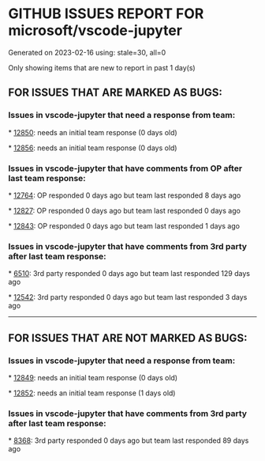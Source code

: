 
# GITHUB ISSUES REPORT FOR microsoft/vscode-jupyter


Generated on 2023-02-16 using: stale=30, all=0


Only showing items that are new to report in past 1 day(s)


## FOR ISSUES THAT ARE MARKED AS BUGS:


### Issues in vscode-jupyter that need a response from team:


\* [12850](https://github.com/microsoft/vscode-jupyter/issues/12850 "Cell output slash highlight/hyperlinking not useful / confusing / broken"): needs an initial team response (0 days old)

\* [12856](https://github.com/microsoft/vscode-jupyter/issues/12856 "Kernel list is not accurate, points to non-existent kernel.json"): needs an initial team response (0 days old)

### Issues in vscode-jupyter that have comments from OP after last team response:


\* [12764](https://github.com/microsoft/vscode-jupyter/issues/12764 "Cannot open and run a Jupyter Notebook inside a workspace"): OP responded 0 days ago but team last responded 8 days ago

\* [12827](https://github.com/microsoft/vscode-jupyter/issues/12827 "Enabling the Jupyter extension causes high CPU usage"): OP responded 0 days ago but team last responded 0 days ago

\* [12843](https://github.com/microsoft/vscode-jupyter/issues/12843 "Matplotlib widgets do not load with ipywidgets 8 and the recent preview version of vscode-jupyter"): OP responded 0 days ago but team last responded 1 days ago

### Issues in vscode-jupyter that have comments from 3rd party after last team response:


\* [6510](https://github.com/microsoft/vscode-jupyter/issues/6510 "Jupyter extension creates countless empty ipynb (also creates &quot;checkpoint&quot; files after saving)"): 3rd party responded 0 days ago but team last responded 129 days ago

\* [12542](https://github.com/microsoft/vscode-jupyter/issues/12542 "Fails to run Kernel in Python venv created using PyEnv"): 3rd party responded 0 days ago but team last responded 3 days ago

---

## FOR ISSUES THAT ARE NOT MARKED AS BUGS:


### Issues in vscode-jupyter that need a response from team:


\* [12849](https://github.com/microsoft/vscode-jupyter/issues/12849 "Reconnecting to Kernel takes forever"): needs an initial team response (0 days old)

\* [12852](https://github.com/microsoft/vscode-jupyter/issues/12852 "Tensorboard still takes a huge amount of memory after closing it"): needs an initial team response (1 days old)

### Issues in vscode-jupyter that have comments from 3rd party after last team response:


\* [8368](https://github.com/microsoft/vscode-jupyter/issues/8368 "Option to display a line for every cell in .py files with percent markup"): 3rd party responded 0 days ago but team last responded 89 days ago
